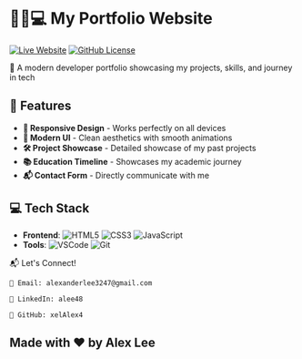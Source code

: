 # 👨‍🎓💻 My Portfolio Website

[![Live Website](https://img.shields.io/badge/Live_Demo-00B894?style=for-the-badge&logo=vercel&logoColor=white)](https://xelalex4.github.io/)
[![GitHub License](https://img.shields.io/badge/License-MIT-2ea44f?style=for-the-badge)](LICENSE)

🌟 A modern developer portfolio showcasing my projects, skills, and journey in tech

## 🚀 Features

- **📱 Responsive Design** - Works perfectly on all devices
- **🎨 Modern UI** - Clean aesthetics with smooth animations
- **🛠️ Project Showcase** - Detailed showcase of my past projects
- **📚 Education Timeline** - Showcases my academic journey
- **📬 Contact Form** - Directly communicate with me

## 💻 Tech Stack

- **Frontend**: ![HTML5](https://img.shields.io/badge/-HTML5-E34F26?logo=html5&logoColor=white)
![CSS3](https://img.shields.io/badge/-CSS3-1572B6?logo=css3&logoColor=white)
![JavaScript](https://img.shields.io/badge/-JavaScript-F7DF1E?logo=javascript&logoColor=black)
- **Tools**: ![VSCode](https://img.shields.io/badge/-VSCode-007ACC?logo=visual-studio-code)
![Git](https://img.shields.io/badge/-Git-F05032?logo=git&logoColor=white)


📬 Let's Connect!

    📧 Email: alexanderlee3247@gmail.com

    💼 LinkedIn: alee48

    🐙 GitHub: xelAlex4

## Made with ❤️ by Alex Lee 
